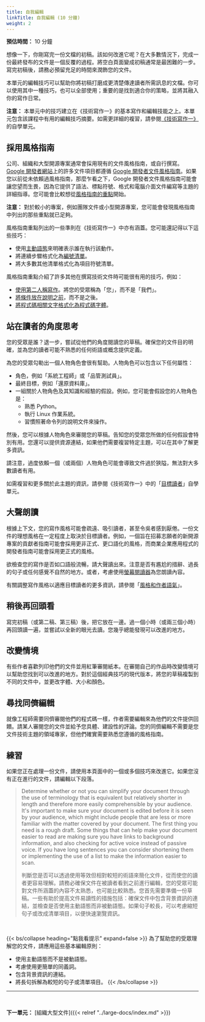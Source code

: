```yaml
---
title: 自我編輯
linkTitle: 自我編輯 (10 分鐘)
weight: 2
---
```


**預估時間：** 10 分鐘

想像一下，你剛寫完一份文檔的初稿。該如何改進它呢？在大多數情況下，完成一份最終發布的文件是一個反覆的過程。將空白頁面變成初稿通常是最困難的一步。寫完初稿後，請務必預留充足的時間來潤飾您的文件。

本單元的編輯技巧可以幫助你將初稿打磨成更清楚傳達讀者所需訊息的文檔。你可以使用其中一種技巧，也可以全部使用；重要的是找到適合你的策略，並將其融入你的寫作日常。

**注意：** 本單元中的技巧建立在《技術寫作一》的基本寫作和編輯技能之上。本單元包含該課程中有用的編輯技巧摘要。如需更詳細的複習，請參閱[《技術寫作一》](../../one/)的自學單元。

## 採用風格指南

公司、組織和大型開源專案通常會採用現有的文件風格指南，或自行撰寫。 [Google 開發者網站](https://developers.google.com/)上的許多文件項目都遵循 [Google 開發者文件風格指南](https://developers.google.com/style)。如果您以前從未依賴過風格指南，那麼乍看之下，Google 開發者文件風格指南可能會讓您望而生畏，因為它提供了語法、標點符號、格式和電腦介面文件編寫等主題的詳細指導。您可能會比較想從[風格指南的重點](https://developers.google.com/style/highlights)開始。

**注意：** 對於較小的專案，例如團隊文件或小型開源專案，您可能會發現風格指南中列出的那些重點就已足夠。

風格指南重點列出的一些準則在《技術寫作一》中亦有涵蓋。您可能還記得以下這些技巧：

* 使用[主動語態](../../one/active-voice/)來明確表示誰在執行該動作。
* 將連續步驟格式化為[編號清單](../../one/lists-and-tables/)。
* 將大多數其他清單格式化為項目符號清單。

風格指南重點介紹了許多其他在撰寫技術文件時可能很有用的技巧，例如：

* [使用第二人稱寫作](https://developers.google.com/style/person)。將您的受眾稱為「您」，而不是「我們」。
* [將條件放在說明之前](https://developers.google.com/style/sentence-structure)，而不是之後。
* [將程式碼相關文字格式化為程式碼字體](https://developers.google.com/style/code-in-text)。

## 站在讀者的角度思考

您的受眾是誰？退一步，嘗試從他們的角度閱讀您的草稿。確保您的文件目的明確，並為您的讀者可能不熟悉的任何術語或概念提供定義。

為您的受眾勾勒出一個人物角色會很有幫助。人物角色可以包含以下任何屬性：

* 角色，例如「系統工程師」或「品管測試員」。
* 最終目標，例如「還原資料庫」。
* 一組關於人物角色及其知識和經驗的假設。例如，您可能會假設您的人物角色是：
  * 熟悉 Python。
  * 執行 Linux 作業系統。
  * 習慣照著命令列的說明文件來操作。

然後，您可以根據人物角色來審閱您的草稿。告知您的受眾您所做的任何假設會特別有用。您還可以提供資源連結，如果他們需要複習特定主題，可以在其中了解更多資訊。

請注意，過度依賴一個（或兩個）人物角色可能會導致文件過於狹隘，無法對大多數讀者有用。

如需複習和更多關於此主題的資訊，請參閱《技術寫作一》中的「[目標讀者](../../one/audience/)」自學單元。

## 大聲朗讀

根據上下文，您的寫作風格可能會疏遠、吸引讀者，甚至令吳者感到厭倦。一份文件的理想風格在一定程度上取決於目標讀者。例如，一個旨在招募志願者的新開源專案的貢獻者指南可能會採用更非正式、更口語化的風格，而商業企業應用程式的開發者指南可能會採用更正式的風格。

欲檢查您的寫作是否如口語般流暢，請大聲讀出來。注意是否有尷尬的措辭、過長的句子或任何感覺不自然的地方。或者，考慮使用[螢幕閱讀器](https://en.wikipedia.org/wiki/Screen_reader)為您朗讀內容。

有關調整寫作風格以適應目標讀者的更多資訊，請參閱「[風格和作者語氣](https://developers.google.com/style/tone)」。

## 稍後再回頭看

寫完初稿（或第二稿、第三稿）後，把它放在一邊。過一個小時（或兩三個小時）再回頭讀一遍，並嘗試以全新的眼光去讀。您幾乎總能發現可以改進的地方。

## 改變情境

有些作者喜歡列印他們的文件並用紅筆審閱紙本。在審閱自己的作品時改變情境可以幫助您找到可以改進的地方。對於這個經典技巧的現代版本，將您的草稿複製到不同的文件中，並更改字體、大小和顏色。

## 尋找同儕編輯

就像工程師需要同儕審閱他們的程式碼一樣，作者需要編輯來為他們的文件提供回饋。請某人審閱您的文件並給予您具體、建設性的評論。您的同儕編輯不需要是您文件技術主題的領域專家，但他們確實需要熟悉您遵循的風格指南。

## 練習

如果您正在處理一份文件，請使用本頁面中的一個或多個技巧來改進它。如果您沒有正在進行的文件，請編輯以下段落。

> Determine whether or not you can simplify your document through the use of terminology that is equivalent but relatively shorter in length and therefore more easily comprehensible by your audience. It's important to make sure your document is edited before it is seen by your audience, which might include people that are less or more familiar with the matter covered by your document. The first thing you need is a rough draft. Some things that can help make your document easier to read are making sure you have links to background information, and also checking for active voice instead of passive voice. If you have long sentences you can consider shortening them or implementing the use of a list to make the information easier to scan.
>
> 判斷您是否可以透過使用等效但相對較短的術語來簡化文件，從而使您的讀者更容易理解。請務必確保文件在被讀者看到之前進行編輯，您的受眾可能對文件所涵蓋的內容不太熟悉，也可能比較熟悉。您首先需要準備一份草稿。一些有助於提高文件易讀性的措施包括：確保文件中包含背景資訊的連結，並檢查是否使用主動語態而非被動語態。如果句子較長，可以考慮縮短句子或改成清單項目，以便快速瀏覽資訊。

<br />

{{< bs/collapse heading="點我看提示" expand=false >}}
為了幫助您的受眾理解您的文件，請應用這些基本編輯原則：

* 使用主動語態而不是被動語態。
* 考慮使用更簡單的同義詞。
* 包含背景資訊的連結。
* 將長句拆解為較短的句子或清單項目。
{{< /bs/collapse >}}

---

<br/>

**下一單元：** [組織大型文件]({{< relref "../large-docs/index.md" >}})
